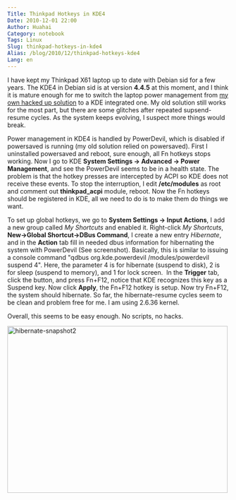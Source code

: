 ```yaml
---
Title: Thinkpad Hotkeys in KDE4
Date: 2010-12-01 22:00
Author: Huahai
Category: notebook
Tags: Linux
Slug: thinkpad-hotkeys-in-kde4
Alias: /blog/2010/12/thinkpad-hotkeys-kde4
Lang: en
---
```


I have kept my Thinkpad X61 laptop up to date with Debian sid for a few years. The KDE4 in Debian sid is at version **4.4.5** at this moment, and I think it is mature enough for me to switch the laptop power management from [my own hacked up solution](/blog/2007/10/thinkpad-x61-hotkeys-solution-debian-linux) to a KDE integrated one. My old solution still works for the most part, but there are some glitches after repeated supsend-resume cycles. As the system keeps evolving, I suspect more things would break.

Power management in KDE4 is handled by PowerDevil, which is disabled if powersaved is running (my old solution relied on powersaved). First I uninstalled powersaved and reboot, sure enough, all Fn hotkeys stops working. Now I go to KDE **System Settings -&gt; Advanced -&gt; Power Management**, and see the PowerDevil seems to be in a health state. The problem is that the hotkey presses are intercepted by ACPI so KDE does not receive these events. To stop the interruption, I edit **/etc/modules** as root and comment out **thinkpad\_acpi** module, reboot. Now the Fn hotkeys should be registered in KDE, all we need to do is to make them do things we want. 

To set up global hotkeys, we go to **System Settings -&gt; Input Actions**, I add a new group called *My Shortcuts* and enabled it. Right-click *My Shortcuts*, **New-&gt;Global Shortcut-&gt;DBus Command**, I create a new entry *Hibernate*, and in the **Action** tab fill in needed dbus information for hibernating the system with PowerDevil (See screenshot). Basically, this is similar to issuing a console command "qdbus org.kde.powerdevil /modules/powerdevil suspend 4". Here, the parameter 4 is for hibernate (suspend to disk), 2 is for sleep (suspend to memory), and 1 for lock screen.  In the **Trigger** tab, click the button, and press Fn+F12, notice that KDE recognizes this key as a Suspend key. Now click **Apply**, the Fn+F12 hotkey is setup. Now try Fn+F12, the system should hibernate. So far, the hibernate-resume cycles seem to be clean and problem free for me. I am using 2.6.36 kernel. 

Overall, this seems to be easy enough. No scripts, no hacks.

<img src="http://farm6.static.flickr.com/5082/5224299173_5c53303d52.jpg" width="500" height="378" alt="hibernate-snapshot2" />
